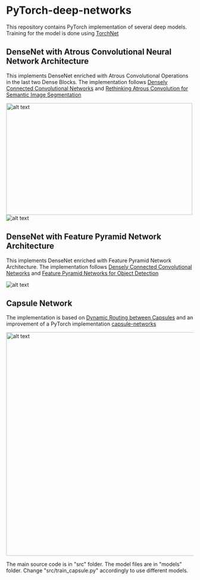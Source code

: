 # PyTorch-deep-networks

This repository contains PyTorch implementation of several deep models. Training for the model is done using [TorchNet](https://github.com/pytorch/tnt)

## DenseNet with Atrous Convolutional Neural Network Architecture
This implements DenseNet enriched with Atrous Convolutional Operations in the last two Dense Blocks. The implementation follows [Densely Connected Convolutional Networks](https://arxiv.org/abs/1608.06993) and [Rethinking Atrous Convolution for Semantic Image Segmentation](https://arxiv.org/abs/1706.05587)

<img src="https://github.com/s1155026040/PyTorch-deep-networks/blob/master/figures/atrous1.png" alt="alt text" width=500 height=300>
<img src="https://github.com/s1155026040/PyTorch-deep-networks/blob/master/figures/atrous2.png" alt="alt text" >
 

## DenseNet with Feature Pyramid Network Architecture 
This implements DenseNet enriched with Feature Pyramid Network Architecture. The implementation follows [Densely Connected Convolutional Networks](https://arxiv.org/abs/1608.06993) and [Feature Pyramid Networks for Object Detection](https://arxiv.org/abs/1612.03144)

<img src="https://github.com/s1155026040/PyTorch-deep-networks/blob/master/figures/fpn1.png" alt="alt text" > 

## Capsule Network  
The implementation is based on [Dynamic Routing between Capsules](https://arxiv.org/abs/1710.09829) and an improvement of a PyTorch implementation [capsule-networks](https://github.com/gram-ai/capsule-networks.git)

<img src="https://github.com/s1155026040/PyTorch-deep-networks/blob/master/figures/capsule.png" alt="alt text" width=600 height=600> 
 

The main source code is in "src" folder. The model files are in "models" folder. Change "src/train_capsule.py" accordingly to use different models. 
